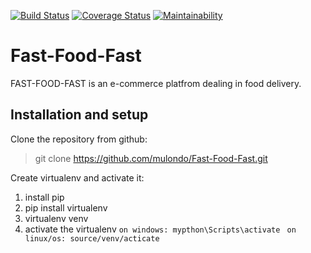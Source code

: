 [![Build Status](https://travis-ci.org/mulondo/Fast-Food-Fast.svg?branch=develop)](https://travis-ci.org/mulondo/Fast-Food-Fast) [![Coverage Status](https://coveralls.io/repos/github/mulondo/Fast-Food-Fast/badge.svg?branch=api)](https://coveralls.io/github/mulondo/Fast-Food-Fast?branch=api) [![Maintainability](https://api.codeclimate.com/v1/badges/ed9209343cc8dbd0879d/maintainability)](https://codeclimate.com/github/mulondo/Fast-Food-Fast/maintainability)

# Fast-Food-Fast
FAST-FOOD-FAST is an e-commerce platfrom dealing in food delivery.

## Installation and setup
Clone the repository from github:
>git clone https://github.com/mulondo/Fast-Food-Fast.git

Create virtualenv and activate it:
1. install pip
2. pip install virtualenv
3. virtualenv venv
4. activate the virtualenv 
  ```on windows: mypthon\Scripts\activate ```
  ```on linux/os: source/venv/acticate```
